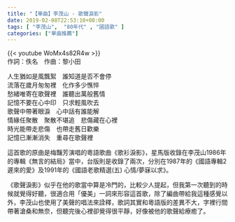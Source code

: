 ```yaml
---
title: "【單曲】李茂山 - 歌聲淚影"
date: 2019-02-08T22:53:10+08:00
tags: [ "李茂山",  "80年代" , "國語歌" ] 
categories: ["單曲推薦"]
---
```


{{< youtube WoMx4s82R4w >}}
<br/>
作詞：佚名　作曲：黎小田  

人生猶如是風飄絮　誰知道是否不會停  
流落在歲月匆匆裡　化作多少憔悴  
愁緒唯寄在歌聲裡　誰聽出萬般舊情  
記憶不要在心中印　只求輕風吹去  
歌聲中帶著眼淚　心中話有誰能解  
情緣任聚散　聚散不堪追　悲傷藏在心裡  
時光能帶走悲傷　也帶走舊日歡樂  
記憶已漸漸消失　重尋在歌聲裡  
<!--more-->
這首歌的原曲是梅豔芳演唱的粵語歌曲《歌衫淚影》，星馬版收錄在李茂山1986年的專輯《無言的結局》當中，台版則是收錄了兩次，分別在1987年的《國語專輯2 遲來的愛》及1991年的《國語老歌精選(五) 心情/夢寐以求》。

《歌聲淚影》似乎在他的歌當中算是冷門的，比較少人提起，但我第一次聽到的時候就覺得好聽，很適合用「優美」一詞來形容這首歌，除了編曲帶給我這種感覺以外，李茂山也使用了美聲的唱法來詮釋，歌詞其實和粵語版的差異不大，字裡行間帶著滄桑和無奈，但聽完後心裡卻覺得很平靜，好像被他的歌聲給療癒了。
<br/>
<br/>